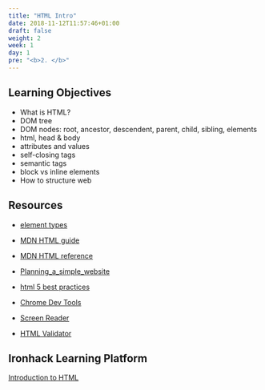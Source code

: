 ```yaml
---
title: "HTML Intro"
date: 2018-11-12T11:57:46+01:00
draft: false
weight: 2
week: 1
day: 1
pre: "<b>2. </b>"
---
```


## Learning Objectives

- What is HTML?
- DOM tree
- DOM nodes: root, ancestor, descendent, parent, child, sibling, elements
- html, head & body
- attributes and values
- self-closing tags
- semantic tags
- block vs inline elements
- How to structure web

## Resources
- [element types](https://developer.mozilla.org/en-US/docs/Web/HTML/Element)

- [MDN HTML guide](https://developer.mozilla.org/en-US/docs/Learn)
- [MDN HTML reference](https://developer.mozilla.org/kab/docs/Web/HTML)
- [Planning_a_simple_website](https://developer.mozilla.org/en-US/docs/Learn/HTML/Introduction_to_HTML/Document_and_website_structure#Enter_HTML5_structural_elements#Planning_a_simple_website)
- [html 5 best practices](https://www.themelocation.com/best-html5-practices/)
- [Chrome Dev Tools](https://developers.google.com/web/tools/chrome-devtools/)
- [Screen Reader](https://chrome.google.com/webstore/detail/chromevox/kgejglhpjiefppelpmljglcjbhoiplfn)

- [HTML Validator](https://validator.w3.org/#validate_by_input)

## Ironhack Learning Platform

[Introduction to HTML](http://learn.ironhack.com/#/learning_unit/6612)




